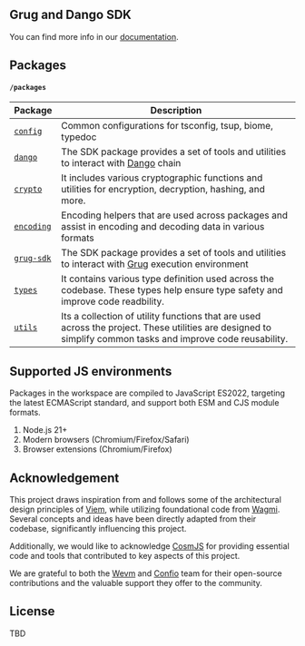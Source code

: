 ## Grug and Dango SDK

You can find more info in our [documentation](https://grug-sdk.pages.dev/).

## Packages

#### `/packages`

| Package                       | Description                                                                                                                                                 |
| ----------------------------- | ----------------------------------------------------------------------------------------------------------------------------------------------------------- |
| [`config`](./config)          | Common configurations for tsconfig, tsup, biome, typedoc                                                                                                    |
| [`dango`](./dango/)           | The SDK package provides a set of tools and utilities to interact with [Dango] chain                                                                        |
| [`crypto`](./grug/crypto)     | It includes various cryptographic functions and utilities for encryption, decryption, hashing, and more.                                                    |
| [`encoding`](./grug/encoding) | Encoding helpers that are used across packages and assist in encoding and decoding data in various formats                                                  |
| [`grug-sdk`](./grug)          | The SDK package provides a set of tools and utilities to interact with [Grug] execution environment                                                         |
| [`types`](./grug/types)       | It contains various type definition used across the codebase. These types help ensure type safety and improve code readbility.                              |
| [`utils`](./grug/utils)       | Its a collection of utility functions that are used across the project. These utilities are designed to simplify common tasks and improve code reusability. |


## Supported JS environments

Packages in the workspace are compiled to JavaScript ES2022, targeting the latest ECMAScript standard, and support both ESM and CJS module formats.

1. Node.js 21+
2. Modern browsers (Chromium/Firefox/Safari)
3. Browser extensions (Chromium/Firefox)

## Acknowledgement

This project draws inspiration from and follows some of the architectural design principles of [Viem], while utilizing foundational code from [Wagmi]. Several concepts and ideas have been directly adapted from their codebase, significantly influencing this project.

Additionally, we would like to acknowledge [CosmJS] for providing essential code and tools that contributed to key aspects of this project.

We are grateful to both the [Wevm] and [Confio] team for their open-source contributions and the valuable support they offer to the community.

## License

TBD

[Grug]: https://grug.build/
[Dango]: ../dango
[Wevm]: https://wevm.dev/
[Wagmi]: https://github.com/wevm/wagmi
[Viem]: https://github.com/wevm/viem
[CosmJS]: https://github.com/cosmos/cosmjs
[Confio]: https://confio.gmbh/
